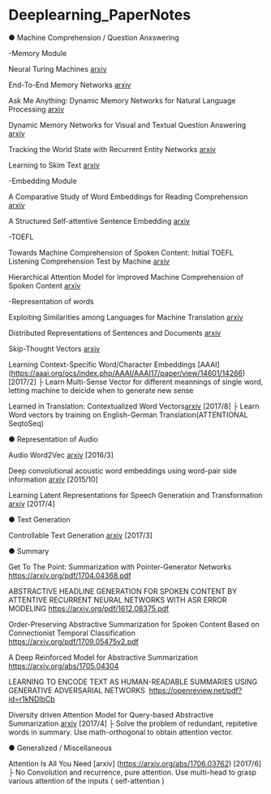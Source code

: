 # Deeplearning_PaperNotes

● Machine Comprehension / Question Anxswering 

-Memory Module

Neural Turing Machines [arxiv](https://arxiv.org/abs/1410.5401)


End-To-End Memory Networks [arxiv](https://arxiv.org/abs/1503.08895)


Ask Me Anything: Dynamic Memory Networks for Natural Language Processing [arxiv](https://arxiv.org/abs/1506.07285)


Dynamic Memory Networks for Visual and Textual Question Answering [arxiv](https://arxiv.org/abs/1603.01417)


Tracking the World State with Recurrent Entity Networks [arxiv](https://arxiv.org/abs/1612.03969)


Learning to Skim Text [arxiv](https://arxiv.org/abs/1704.06877)


-Embedding Module

A Comparative Study of Word Embeddings for Reading Comprehension [arxiv](https://arxiv.org/abs/1703.00993)


A Structured Self-attentive Sentence Embedding [arxiv](https://arxiv.org/abs/1703.03130)


-TOEFL

Towards Machine Comprehension of Spoken Content: Initial TOEFL Listening Comprehension Test by Machine [arxiv](https://arxiv.org/abs/1608.06378)


Hierarchical Attention Model for Improved Machine Comprehension of Spoken Content [arxiv](https://arxiv.org/abs/1608.07775) 


-Representation of words 

Exploiting Similarities among Languages for Machine Translation [arxiv](https://arxiv.org/abs/1309.4168)


Distributed Representations of Sentences and Documents [arxiv](https://arxiv.org/abs/1405.4053)


Skip-Thought Vectors [arxiv](https://arxiv.org/abs/1506.06726)


Learning Context-Specific Word/Character Embeddings [AAAI] (https://aaai.org/ocs/index.php/AAAI/AAAI17/paper/view/14601/14266) [2017/2]
├ Learn Multi-Sense Vector for different meannings of single word, letting machine to deicide when to generate new sense


Learned in Translation: Contextualized Word Vectors[arxiv](https://arxiv.org/pdf/1708.00107.pdf)  [2017/8]
├ Learn Word vectors by training on English-German Translation(ATTENTIONAL SeqtoSeq)



● Representation of Audio

Audio Word2Vec [arxiv](https://arxiv.org/abs/1603.00982) [2016/3]


Deep convolutional acoustic word embeddings using word-pair side information [arxiv](https://arxiv.org/abs/1510.01032) [2015/10]


Learning Latent Representations for Speech Generation and Transformation [arxiv](https://arxiv.org/abs/1704.04222) [2017/4]


● Text Generation

Controllable Text Generation [arxiv](https://arxiv.org/abs/1703.00955) [2017/3]


● Summary 

Get To The Point: Summarization with Pointer-Generator Networks https://arxiv.org/pdf/1704.04368.pdf

ABSTRACTIVE HEADLINE GENERATION FOR SPOKEN CONTENT BY ATTENTIVE RECURRENT NEURAL NETWORKS WITH ASR ERROR MODELING  https://arxiv.org/pdf/1612.08375.pdf

Order-Preserving Abstractive Summarization for Spoken Content Based on Connectionist Temporal Classification  https://arxiv.org/pdf/1709.05475v2.pdf

A Deep Reinforced Model for Abstractive Summarization  https://arxiv.org/abs/1705.04304

LEARNING TO ENCODE TEXT AS HUMAN-READABLE SUMMARIES USING GENERATIVE ADVERSARIAL NETWORKS  https://openreview.net/pdf?id=r1kNDlbCb


Diversity driven Attention Model for Query-based Abstractive Summarization [arxiv](https://arxiv.org/abs/1704.08300) [2017/4]
├ Solve the problem of redundant, repitetive words in summary. Use math-orthogonal to obtain attention vector.



● Generalized / Miscellaneous

Attention Is All You Need [arxiv] (https://arxiv.org/abs/1706.03762) [2017/6]
├ No Convolution and recurrence, pure attention. Use multi-head to grasp various attention of the inputs ( self-attention )




